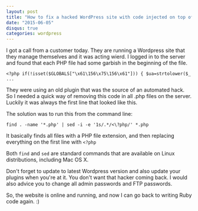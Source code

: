 ```yaml
---
layout: post
title: "How to fix a hacked WordPress site with code injected on top of every PHP file"
date: "2015-06-05"
disqus: true
categories: wordpress
---
```


I got a call from a customer today. They are running a Wordpress site that they manage themselves and it was acting wierd. I logged in to the server and found that each PHP file had some garbish in the beginning of the file.

```<?php if(!isset($GLOBALS["\x61\156\x75\156\x61"])) { $ua=strtolower($_ ... ```

They were using an old plugin that was the source of an automated hack. So I needed a quick way of removing this code in all .php files on the server. Luckily it was always the first line that looked like this. 

The solution was to run this from the command line:

```find . -name '*.php' | sed -i -e '1s/.*/<\?php/' *.php```

It basically finds all files with a PHP file extension, and then replacing everything on the first line with `<?php `

Both `find` and `sed` are standard commands that are available on Linux distributions, including Mac OS X. 

Don't forget to update to latest Wordpress version and also update your plugins when you're at it. You don't want that hacker coming back. I would also advice you to change all admin passwords and FTP passwords. 

So, the website is online and running, and now I can go back to writing Ruby code again. :)
